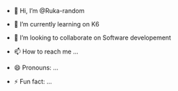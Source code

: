- 👋 Hi, I’m @Ruka-random
  
- 🌱 I’m currently learning on K6 
- 💞️ I’m looking to collaborate on Software developement
- 📫 How to reach me ...
- 😄 Pronouns: ...
- ⚡ Fun fact: ...

<!---
Ruka-random/Ruka-random is a ✨ special ✨ repository because its `README.md` (this file) appears on your GitHub profile.
You can click the Preview link to take a look at your changes.
--->
